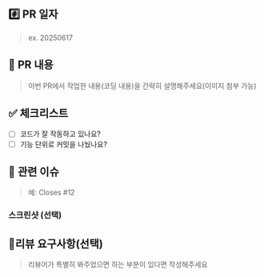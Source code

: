 ## #️⃣ PR 일자

> ex. 20250617

## 📝 PR 내용

> 이번 PR에서 작업한 내용(코딩 내용)을 간략히 설명해주세요(이미지 첨부 가능)

## ✅ 체크리스트

- [ ] 코드가 잘 작동하고 있나요?
- [ ] 기능 단위로 커밋을 나눴나요?

## 📎 관련 이슈

> 예: Closes #12

### 스크린샷 (선택)

## 💬리뷰 요구사항(선택)

> 리뷰어가 특별히 봐주었으면 하는 부분이 있다면 작성해주세요
